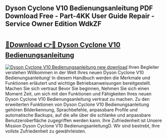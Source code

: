 ## Dyson Cyclone V10 Bedienungsanleitung PDF Download Free - Part-4KK User Guide Repair - Service Owner Edition WdkZF

# <h2><a href="http://df1ik6.blite.top/?on=Dyson+Cyclone+V10+Bedienungsanleitung">🔗Download 👉🔴 Dyson Cyclone V10 Bedienungsanleitung</a></h2>

[![Dyson Cyclone V10 Bedienungsanleitung new download](https://i.imgur.com/lujVjoI.png)](http://df1ik6.blite.top/?on=Dyson+Cyclone+V10+Bedienungsanleitung)
Ihren Begleiter verstehen Willkommen in der Welt Ihres neuen Dyson Cyclone V10 Bedienungsanleitung! In diesem Handbuch werden die Merkmale und Funktionen erläutert und wichtige Betriebsanweisungen bereitgestellt. Machen Sie sich vertraut Bevor Sie beginnen, Nehmen Sie sich einen Moment Zeit, um sich mit den Funktionen und Fähigkeiten Ihres neuen Dyson Cyclone V10 Bedienungsanleitung vertraut zu machen. Zu den erweiterten Funktionen von Dyson Cyclone V10 Bedienungsanleitung gehören Bilderkennung, Sprachbefehle, anpassbare Profile und automatische Backups, auf die alle über die schlanke und anpassbare Benutzeroberfläche zugegriffen werden kann. Ihre Zufriedenheit ist Unsere Mission Dyson Cyclone V10 BedienungsanleitungD. Wir sind bestrebt, Ihre vollste Zufriedenheit zu gewährleisten.
